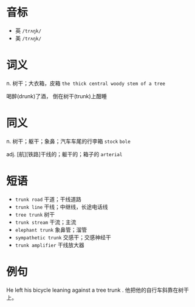 # 音标

- 英 `/trʌŋk/`
- 美 `/trʌŋk/`

# 词义

n. 树干；大衣箱，皮箱
`the thick central woody stem of a tree`



喝醉(drunk)了酒， 倒在树干(trunk)上酣睡

# 同义

n. 树干；躯干；象鼻；汽车车尾的行李箱
`stock` `bole`

adj. [航][铁路]干线的；躯干的；箱子的
`arterial`

# 短语

- `trunk road` 干道；干线道路
- `trunk line` 干线；中继线，长途电话线
- `tree trunk` 树干
- `trunk stream` 干流；主流
- `elephant trunk` 象鼻管；溜管
- `sympathetic trunk` 交感干；交感神经干
- `trunk amplifier` 干线放大器

# 例句

He left his bicycle leaning against a tree trunk .
他把他的自行车斜靠在树干上。


